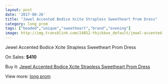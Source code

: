 ```yaml
---
layout: post
date: '2017-08-26'
title: "Jewel Accented Bodice Xcite Strapless Sweetheart Prom Dress"
category: long prom
tags: ["beaded","unique","sweetheart","brand","evening"]
image: http://img.transblink.com/24852-thickbox_default/jewel-accented-bodice-xcite-strapless-sweetheart-prom-dress.jpg
---
```

Jewel Accented Bodice Xcite Strapless Sweetheart Prom Dress

On Sales: **$410**
<a href="https://www.transblink.com/en/long-prom/7841-jewel-accented-bodice-xcite-strapless-sweetheart-prom-dress.html"><amp-img layout="responsive" width="600" height="600" src="//img.transblink.com/24852-thickbox_default/jewel-accented-bodice-xcite-strapless-sweetheart-prom-dress.jpg" alt="Jewel Accented Bodice Xcite Strapless Sweetheart Prom Dress 0" /></a>
<a href="https://www.transblink.com/en/long-prom/7841-jewel-accented-bodice-xcite-strapless-sweetheart-prom-dress.html"><amp-img layout="responsive" width="600" height="600" src="//img.transblink.com/24855-thickbox_default/jewel-accented-bodice-xcite-strapless-sweetheart-prom-dress.jpg" alt="Jewel Accented Bodice Xcite Strapless Sweetheart Prom Dress 1" /></a>
<a href="https://www.transblink.com/en/long-prom/7841-jewel-accented-bodice-xcite-strapless-sweetheart-prom-dress.html"><amp-img layout="responsive" width="600" height="600" src="//img.transblink.com/24854-thickbox_default/jewel-accented-bodice-xcite-strapless-sweetheart-prom-dress.jpg" alt="Jewel Accented Bodice Xcite Strapless Sweetheart Prom Dress 2" /></a>
<a href="https://www.transblink.com/en/long-prom/7841-jewel-accented-bodice-xcite-strapless-sweetheart-prom-dress.html"><amp-img layout="responsive" width="600" height="600" src="//img.transblink.com/24853-thickbox_default/jewel-accented-bodice-xcite-strapless-sweetheart-prom-dress.jpg" alt="Jewel Accented Bodice Xcite Strapless Sweetheart Prom Dress 3" /></a>

Buy it: [Jewel Accented Bodice Xcite Strapless Sweetheart Prom Dress](https://www.transblink.com/en/long-prom/7841-jewel-accented-bodice-xcite-strapless-sweetheart-prom-dress.html "Jewel Accented Bodice Xcite Strapless Sweetheart Prom Dress")

View more: [long prom](https://www.transblink.com/en/58-long-prom "long prom")